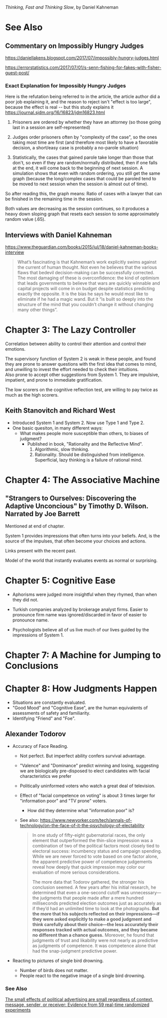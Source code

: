 _Thinking, Fast and Thinking Slow_, by Daniel Kahneman

# See Also

## Commentary on Impossibly Hungry Judges
https://daniellakens.blogspot.com/2017/07/impossibly-hungry-judges.html

https://errorstatistics.com/2017/07/01/s-senn-fishing-for-fakes-with-fisher-guest-post/

### Exact Explanation for Impossibly Hungry Judges

Here is the refutation being referred to in the article, the article author did a poor job explaining it, and the reason to reject isn't "effect is too large", because the effect is real -- but this study explains it https://journal.sjdm.org/16/16823/jdm16823.html

1. Prisoners are ordered by whether they have an attorney (so those going last in a session are self-represented)

2. Judges order prisoners often by "complexity of the case", so the ones taking most time are first (and therefore most likely to have a favorable decision, a short/easy case is probably a no-parole situation)

3. Statistically, the cases that gained parole take longer than those that don't, so even if they are random/normally distributed, then if one falls at the end, it will come back to the beginning of next session. A simulation shows that even with random ordering, you still get the same graph (because the long/complex cases that could be paroled tend to be moved to next session when the session is almost out of time).

So after reading this, the graph means: Ratio of cases with a lawyer that can be finished in the remaining time in the session.

Both values are decreasing as the session continues, so it produces a heavy down sloping graph that resets each session to some approximately random value (.65).

## Interviews with Daniel Kahneman

https://www.theguardian.com/books/2015/jul/18/daniel-kahneman-books-interview

> What’s fascinating is that Kahneman’s work explicitly swims against the current of human thought. Not even he believes that the various flaws that bedevil decision-making can be successfully corrected. The most damaging of these is overconfidence: the kind of optimism that leads governments to believe that wars are quickly winnable and capital projects will come in on budget despite statistics predicting exactly the opposite. It is the bias he says he would most like to eliminate if he had a magic wand. But it “is built so deeply into the structure of the mind that you couldn’t change it without changing many other things”.



# Chapter 3: The Lazy Controller

Correlation between ability to control their attention and control their emotions.

The supervisory function of System 2 is weak in these people, and found they are prone to answer questions with the first idea that comes to mind,
and unwilling to invest the effort needed to check their intuitions.  
Also prone to accept other suggestions from System 1. They are impulsive, impatient, and prone to immediate gratification.

The low scorers on the cognitive reflection test, are willing to pay twice as much as the high scorers.

## Keith Stanovitch and Richard West

- Introduced System 1 and System 2. Now use Type 1 and Type 2.
- One basic quesiton, in many different ways:
  - What makes people more susceptible than others, to biases of judgment?
    - Published in book, "Rationality and the Reflective Mind".
      1. Algorithmic, slow thinking.
      2. Rationality.  Should be distinguished from intelligence.  Superficial, lazy thinking is a failure of rational mind.

# Chapter 4: The Associative Machine

## "Strangers to Ourselves: Discovering the Adaptive Unconcious" by Timothy D. Wilson. Narrated by Joe Barrett

Mentioned at end of chapter.

System 1 provides impressions that often turns into your beliefs.  And, is the source of the impulses, that often become your choices and actions.

Links present with the recent past.

Model of the world that instantly evaluates events as normal or surprising.

# Chapter 5: Cognitive Ease

- Aphorisms were judged more insightful when they rhymed, than when they did not.

- Turkish companies analyzed by brokerage analyst firms.  Easier to pronounce firm name was ignored/discarded in favor of easier to pronounce name.

- Psychologists believe all of us live much of our lives guided by the impressions of System 1.

# Chapter 7: A Machine for Jumping to Conclusions

# Chapter 8: How Judgments Happen

- Situations are constantly evaluated.
- "Good Mood" and "Cognitive Ease", are the human equivalents of assessments of safety and familiarity.
- Identifying "Friend" and "Foe".  

## Alexander Todorov

- Accuracy of Face Reading.
  - Not perfect. But imperfect ability confers survival advantage.
  - "Valence" and "Dominance" predict winning and losing, suggesting we are biologically pre-disposed to elect candidates with facial characteristics we prefer

  - Politically uninformed voters who watch a great deal of television.
  - Effect of "facial competence on voting" is about 3 times larger for "information poor" and "TV prone" voters.
    - How did they determine what "information poor" is?

  - See also: https://www.newyorker.com/tech/annals-of-technology/on-the-face-of-it-the-psychology-of-electability
    >  In one study of fifty-eight gubernatorial races, the only element that outperformed the thin-slice impression was a combination of two of the political factors most closely tied to electoral success: incumbency status and campaign spending. While we are never forced to vote based on one factor alone, the apparent predictive power of competence judgements reveal how deeply that quick impression may color our evaluation of more serious considerations.
    > 
    > The more data that Todorov gathered, the stronger his conclusion seemed. A few years after his initial research, he determined that even a one-second cutoff was unnecessary—the judgments that people made after a mere hundred milliseconds predicted election outcomes just as accurately as if they’d had an unlimited time to look at the photographs. **But the more that his subjects reflected on their impressions—if they were asked explicitly to make a good judgment and think carefully about their choice—the less accurately their responses tracked with actual outcomes, and they became no different than a chance guess.** Moreover, he found that judgments of trust and likability were not nearly as predictive as judgments of competence. It was competence alone that had the snap-judgment predictive power.

- Reacting to pictures of single bird drowning.
  - Number of birds does not matter.
  - People react to the negative image of a single bird drowning.

### See Also

[The small effects of political advertising are small regardless of context, message, sender, or receiver: Evidence from 59 real-time randomized experiments](https://www.science.org/doi/10.1126/sciadv.abc4046)
